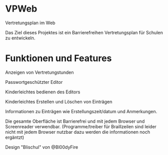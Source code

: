 # VPWeb
Vertretungsplan im Web

Das Ziel dieses Projektes ist ein Barrierefreihen Vertretungsplan für Schulen zu entwickeln.
# Funktionen und Features

Anzeigen von Vertretungstunden

Passwortgeschützter Editor

Kinderleichtes bedienen des Editors

Kinderleichtes Erstellen und Löschen von Einträgen

Informationen zu Einträgen wie Erstellungszeit/datum und Anmerkungen.

Die gesamte Oberfläche ist Barrierefrei und mit jedem Browser und Screenreader verwendbar. (Programme/treiber für Braillzeilen sind leider nicht mit jedem Browser nutzbar dazu werden die informationen noch ergäntzt)


Design "Blischul" von @Bl00dyFire
